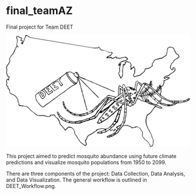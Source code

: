 # final_teamAZ
Final project for Team DEET

![alt tag](https://github.com/ksaxberg/final_teamAZ/blob/master/DEET_Logo.png)

This project aimed to predict mosquito abundance using future climate predictions and visualize mosquito 
populations from 1950 to 2099.

There are three components of the project: Data Collection, Data Analysis, and Data Visualization. 
The general workflow is outlined in DEET_Workflow.png.

